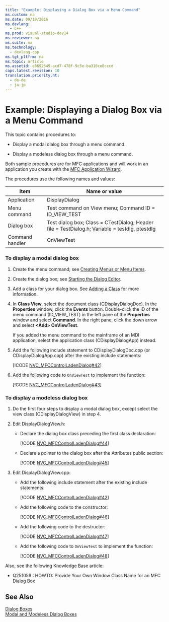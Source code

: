 ```yaml
---
title: "Example: Displaying a Dialog Box via a Menu Command"
ms.custom: na
ms.date: 09/19/2016
ms.devlang: 
  - C++
ms.prod: visual-studio-dev14
ms.reviewer: na
ms.suite: na
ms.technology: 
  - devlang-cpp
ms.tgt_pltfrm: na
ms.topic: article
ms.assetid: e8692549-acd7-478f-9c5e-ba310ce8cccd
caps.latest.revision: 10
translation.priority.ht: 
  - de-de
  - ja-jp
---
```

# Example: Displaying a Dialog Box via a Menu Command
This topic contains procedures to:  
  
-   Display a modal dialog box through a menu command.  
  
-   Display a modeless dialog box through a menu command.  
  
 Both sample procedures are for MFC applications and will work in an application you create with the [MFC Application Wizard](../vs140/MFC-Application-Wizard.md).  
  
 The procedures use the following names and values:  
  
|Item|Name or value|  
|----------|-------------------|  
|Application|DisplayDialog|  
|Menu command|Test command on View menu; Command ID = ID_VIEW_TEST|  
|Dialog box|Test dialog box; Class = CTestDialog; Header file = TestDialog.h; Variable = testdlg, ptestdlg|  
|Command handler|OnViewTest|  
  
### To display a modal dialog box  
  
1.  Create the menu command; see [Creating Menus or Menu Items](../vs140/Creating-a-Menu.md).  
  
2.  Create the dialog box; see [Starting the Dialog Editor](../vs140/Creating-a-New-Dialog-Box.md).  
  
3.  Add a class for your dialog box. See [Adding a Class](../vs140/Adding-a-Class--Visual-C---.md) for more information.  
  
4.  In **Class View**, select the document class (CDisplayDialogDoc). In the **Properties** window, click the **Events** button. Double-click the ID of the menu command (ID_VIEW_TEST) in the left pane of the **Properties** window and select **Command**. In the right pane, click the down arrow and select **<Add\> OnViewTest**.  
  
     If you added the menu command to the mainframe of an MDI application, select the application class (CDisplayDialogApp) instead.  
  
5.  Add the following include statement to CDisplayDialogDoc.cpp (or CDisplayDialogApp.cpp) after the existing include statements:  
  
     [!CODE [NVC_MFCControlLadenDialog#42](../CodeSnippet/VS_Snippets_Cpp/NVC_MFCControlLadenDialog#42)]  
  
6.  Add the following code to `OnViewTest` to implement the function:  
  
     [!CODE [NVC_MFCControlLadenDialog#43](../CodeSnippet/VS_Snippets_Cpp/NVC_MFCControlLadenDialog#43)]  
  
### To display a modeless dialog box  
  
1.  Do the first four steps to display a modal dialog box, except select the view class (CDisplayDialogView) in step 4.  
  
2.  Edit DisplayDialogView.h:  
  
    -   Declare the dialog box class preceding the first class declaration:  
  
         [!CODE [NVC_MFCControlLadenDialog#44](../CodeSnippet/VS_Snippets_Cpp/NVC_MFCControlLadenDialog#44)]  
  
    -   Declare a pointer to the dialog box after the Attributes public section:  
  
         [!CODE [NVC_MFCControlLadenDialog#45](../CodeSnippet/VS_Snippets_Cpp/NVC_MFCControlLadenDialog#45)]  
  
3.  Edit DisplayDialogView.cpp:  
  
    -   Add the following include statement after the existing include statements:  
  
         [!CODE [NVC_MFCControlLadenDialog#42](../CodeSnippet/VS_Snippets_Cpp/NVC_MFCControlLadenDialog#42)]  
  
    -   Add the following code to the constructor:  
  
         [!CODE [NVC_MFCControlLadenDialog#46](../CodeSnippet/VS_Snippets_Cpp/NVC_MFCControlLadenDialog#46)]  
  
    -   Add the following code to the destructor:  
  
         [!CODE [NVC_MFCControlLadenDialog#47](../CodeSnippet/VS_Snippets_Cpp/NVC_MFCControlLadenDialog#47)]  
  
    -   Add the following code to `OnViewTest` to implement the function:  
  
         [!CODE [NVC_MFCControlLadenDialog#48](../CodeSnippet/VS_Snippets_Cpp/NVC_MFCControlLadenDialog#48)]  
  
 Also, see the following Knowledge Base article:  
  
-   Q251059 : HOWTO: Provide Your Own Window Class Name for an MFC Dialog Box  
  
## See Also  
 [Dialog Boxes](../vs140/Dialog-Boxes.md)   
 [Modal and Modeless Dialog Boxes](../vs140/Modal-and-Modeless-Dialog-Boxes.md)